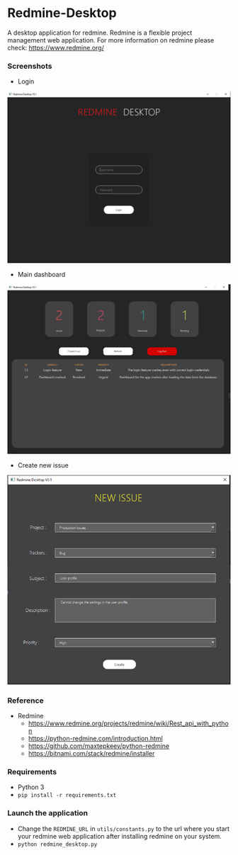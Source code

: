 # Redmine-Desktop
A desktop application for redmine. Redmine is a flexible project management web application.
For more information on redmine please check: https://www.redmine.org/

### Screenshots
 - Login 
 <img src="https://github.com/PratikTayshete/Redmine-Desktop/blob/master/images/login_screenshot.PNG">
 
 - Main dashboard
 <img src="https://github.com/PratikTayshete/Redmine-Desktop/blob/master/images/dashboard_screenshot.PNG">
 
 - Create new issue
 <img src="https://github.com/PratikTayshete/Redmine-Desktop/blob/master/images/new_issue_screenshot.PNG">

### Reference
 - Redmine
    - https://www.redmine.org/projects/redmine/wiki/Rest_api_with_python
    - https://python-redmine.com/introduction.html
    - https://github.com/maxtepkeev/python-redmine
    - https://bitnami.com/stack/redmine/installer

### Requirements
 - Python 3
 - `pip install -r requirements.txt`

### Launch the application
 - Change the `REDMINE_URL` in `utils/constants.py` to the url where you start your redmine web application after installing redmine on your system.
 - `python redmine_desktop.py`
 
